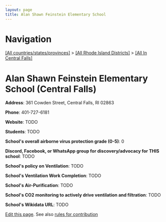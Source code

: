 ```yaml
---
layout: page
title: Alan Shawn Feinstein Elementary School
---
```

# Navigation

[[All countries/states/provinces]](../../..) > [[All Rhode Island Districts]](../..) > [[All In Central Falls]](..)

# Alan Shawn Feinstein Elementary School (Central Falls)

**Address**: 361 Cowden Street, Central Falls, RI 02863

**Phone**: 401-727-6181

**Website**: TODO

**Students**: TODO

**School's overall airborne virus protection grade (0-5)**: 0

**Discord, Facebook, or WhatsApp group for discovery/advocacy for THIS school**: TODO

**School's policy on Ventilation**: TODO

**School's Ventilation Work Completion**: TODO

**School's Air-Purification**: TODO

**School's CO2 monitoring to actively drive ventilation and filtration**: TODO

**School's Wikidata URL**: TODO


[Edit this page](https://github.com/ventilate-schools/RI/edit/main/./Central_Falls/Alan_Shawn_Feinstein_Elementary_School.md). See also [rules for contribution](../../../contribution-rules/)